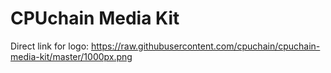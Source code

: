 # CPUchain Media Kit

Direct link for logo: https://raw.githubusercontent.com/cpuchain/cpuchain-media-kit/master/1000px.png
